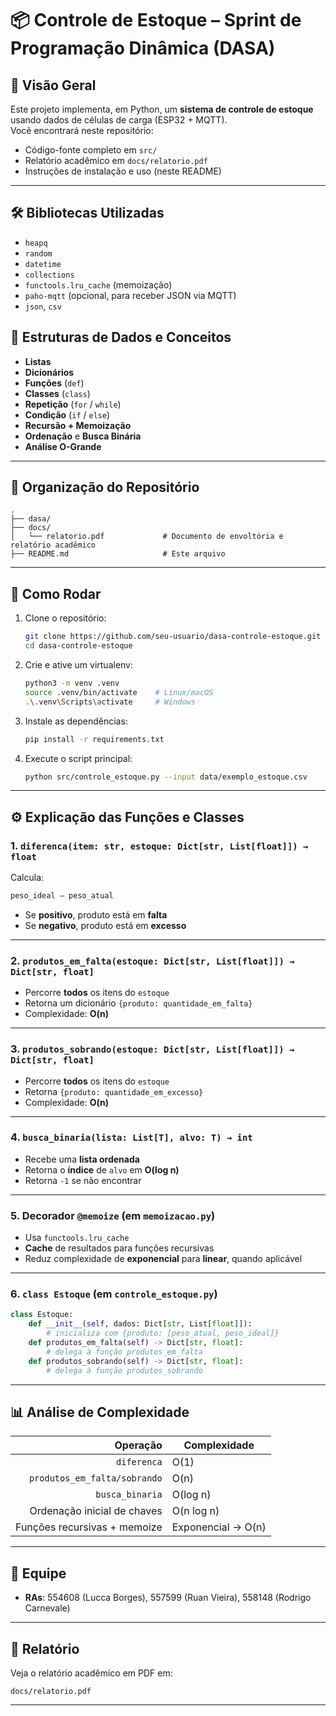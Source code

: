 # 📦 Controle de Estoque – Sprint de Programação Dinâmica (DASA)

## 📖 Visão Geral
Este projeto implementa, em Python, um **sistema de controle de estoque** usando dados de células de carga (ESP32 + MQTT).  
Você encontrará neste repositório:
- Código-fonte completo em `src/`
- Relatório acadêmico em `docs/relatorio.pdf`
- Instruções de instalação e uso (neste README)

---

## 🛠️ Bibliotecas Utilizadas
- `heapq`  
- `random`  
- `datetime`  
- `collections`  
- `functools.lru_cache` (memoização)  
- `paho-mqtt` (opcional, para receber JSON via MQTT)  
- `json`, `csv`

## 🔧 Estruturas de Dados e Conceitos
- **Listas**  
- **Dicionários**  
- **Funções** (`def`)  
- **Classes** (`class`)  
- **Repetição** (`for` / `while`)  
- **Condição** (`if` / `else`)  
- **Recursão + Memoização**  
- **Ordenação** e **Busca Binária**  
- **Análise O-Grande**

---

## 📂 Organização do Repositório
```
.
├── dasa/
├── docs/
│   └── relatorio.pdf             # Documento de envoltória e relatório acadêmico
├── README.md                     # Este arquivo
```

---

## 🚀 Como Rodar
1. Clone o repositório:  
   ```bash
   git clone https://github.com/seu-usuario/dasa-controle-estoque.git
   cd dasa-controle-estoque
   ```
2. Crie e ative um virtualenv:  
   ```bash
   python3 -m venv .venv
   source .venv/bin/activate    # Linux/macOS
   .\.venv\Scripts\activate     # Windows
   ```
3. Instale as dependências:  
   ```bash
   pip install -r requirements.txt
   ```
4. Execute o script principal:  
   ```bash
   python src/controle_estoque.py --input data/exemplo_estoque.csv
   ```

---

## ⚙️ Explicação das Funções e Classes

### 1. `diferenca(item: str, estoque: Dict[str, List[float]]) → float`
Calcula:  
```python
peso_ideal – peso_atual
```  
- Se **positivo**, produto está em **falta**  
- Se **negativo**, produto está em **excesso**

---

### 2. `produtos_em_falta(estoque: Dict[str, List[float]]) → Dict[str, float]`
- Percorre **todos** os itens do `estoque`  
- Retorna um dicionário `{produto: quantidade_em_falta}`  
- Complexidade: **O(n)**

---

### 3. `produtos_sobrando(estoque: Dict[str, List[float]]) → Dict[str, float]`
- Percorre **todos** os itens do `estoque`  
- Retorna `{produto: quantidade_em_excesso}`  
- Complexidade: **O(n)**

---

### 4. `busca_binaria(lista: List[T], alvo: T) → int`
- Recebe uma **lista ordenada**  
- Retorna o **índice** de `alvo` em **O(log n)**  
- Retorna `-1` se não encontrar

---

### 5. Decorador `@memoize` (em `memoizacao.py`)
- Usa `functools.lru_cache`  
- **Cache** de resultados para funções recursivas  
- Reduz complexidade de **exponencial** para **linear**, quando aplicável

---

### 6. `class Estoque` (em `controle_estoque.py`)
```python
class Estoque:
    def __init__(self, dados: Dict[str, List[float]]):
        # inicializa com {produto: [peso_atual, peso_ideal]}
    def produtos_em_falta(self) -> Dict[str, float]:
        # delega à função produtos_em_falta
    def produtos_sobrando(self) -> Dict[str, float]:
        # delega à função produtos_sobrando
```

---

## 📊 Análise de Complexidade

| Operação                       | Complexidade      |
|-------------------------------:|-------------------|
| `diferenca`                    | O(1)              |
| `produtos_em_falta/sobrando`   | O(n)              |
| `busca_binaria`                | O(log n)          |
| Ordenação inicial de chaves    | O(n log n)        |
| Funções recursivas + memoize   | Exponencial → O(n)|

---

## 👥 Equipe
- **RAs**: 554608 (Lucca Borges), 557599 (Ruan Vieira), 558148 (Rodrigo Carnevale)

---

## 📄 Relatório
Veja o relatório acadêmico em PDF em:  
```
docs/relatorio.pdf
```

---


